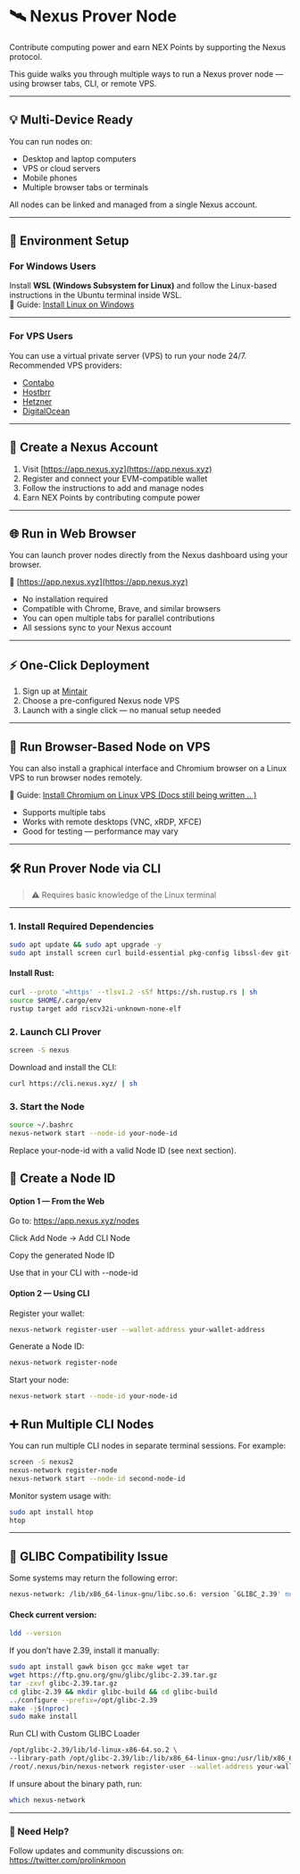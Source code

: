 # 🛰️ Nexus Prover Node

Contribute computing power and earn NEX Points by supporting the Nexus protocol.

This guide walks you through multiple ways to run a Nexus prover node — using browser tabs, CLI, or remote VPS.

---

## 💡 Multi-Device Ready

You can run nodes on:

- Desktop and laptop computers
- VPS or cloud servers
- Mobile phones
- Multiple browser tabs or terminals

All nodes can be linked and managed from a single Nexus account.

---

## 🔧 Environment Setup

### For Windows Users

Install **WSL (Windows Subsystem for Linux)** and follow the Linux-based instructions in the Ubuntu terminal inside WSL.  
📘 Guide: [Install Linux on Windows](https://www.youtube.com/watch?v=gTf32sX9ci0)

---

### For VPS Users

You can use a virtual private server (VPS) to run your node 24/7.  
Recommended VPS providers:

- [Contabo](https://contabo.com)
- [Hostbrr](https://my.hostbrr.com/)
- [Hetzner](https://hetzner.com/cloud)
- [DigitalOcean](https://digitalocean.com)


---

## 🧾 Create a Nexus Account

1. Visit [https://app.nexus.xyz](https://app.nexus.xyz)
2. Register and connect your EVM-compatible wallet
3. Follow the instructions to add and manage nodes
4. Earn NEX Points by contributing compute power

---

## 🌐 Run in Web Browser

You can launch prover nodes directly from the Nexus dashboard using your browser.

🔗 [https://app.nexus.xyz](https://app.nexus.xyz)

- No installation required
- Compatible with Chrome, Brave, and similar browsers
- You can open multiple tabs for parallel contributions
- All sessions sync to your Nexus account

---

## ⚡️ One-Click Deployment

1. Sign up at [Mintair](https://mintair.xyz/onboarding?ref=C2IJ-2667)
2. Choose a pre-configured Nexus node VPS
3. Launch with a single click — no manual setup needed

---

## 🧪 Run Browser-Based Node on VPS

You can also install a graphical interface and Chromium browser on a Linux VPS to run browser nodes remotely.

📘 Guide: [Install Chromium on Linux VPS (Docs still being written .. )]()

- Supports multiple tabs
- Works with remote desktops (VNC, xRDP, XFCE)
- Good for testing — performance may vary

---

## 🛠️ Run Prover Node via CLI

> ⚠️ Requires basic knowledge of the Linux terminal

---

### 1. Install Required Dependencies

```bash
sudo apt update && sudo apt upgrade -y
sudo apt install screen curl build-essential pkg-config libssl-dev git-all protobuf-compiler -y
```

#### Install Rust:
```bash
curl --proto '=https' --tlsv1.2 -sSf https://sh.rustup.rs | sh
source $HOME/.cargo/env
rustup target add riscv32i-unknown-none-elf
```

### 2. Launch CLI Prover
```bash
screen -S nexus
```
Download and install the CLI:
```bash
curl https://cli.nexus.xyz/ | sh
```
### 3. Start the Node
```bash
source ~/.bashrc
nexus-network start --node-id your-node-id
```
Replace your-node-id with a valid Node ID (see next section).

## 🔑 Create a Node ID
#### Option 1 — From the Web
Go to: https://app.nexus.xyz/nodes

Click Add Node → Add CLI Node

Copy the generated Node ID

Use that in your CLI with --node-id

#### Option 2 — Using CLI
Register your wallet:
```bash
nexus-network register-user --wallet-address your-wallet-address
```
Generate a Node ID:
```bash
nexus-network register-node
```
Start your node:
```bash
nexus-network start --node-id your-node-id
```

## ➕ Run Multiple CLI Nodes
You can run multiple CLI nodes in separate terminal sessions. For example:
```bash
screen -S nexus2
nexus-network register-node
nexus-network start --node-id second-node-id
```
Monitor system usage with:
```bash
sudo apt install htop
htop
```

---

## 🧩 GLIBC Compatibility Issue
Some systems may return the following error:

```bash
nexus-network: /lib/x86_64-linux-gnu/libc.so.6: version `GLIBC_2.39' not found
```
#### Check current version:
```bash
ldd --version
```

If you don’t have 2.39, install it manually:
```bash
sudo apt install gawk bison gcc make wget tar
wget https://ftp.gnu.org/gnu/glibc/glibc-2.39.tar.gz
tar -zxvf glibc-2.39.tar.gz
cd glibc-2.39 && mkdir glibc-build && cd glibc-build
../configure --prefix=/opt/glibc-2.39
make -j$(nproc)
sudo make install
```

Run CLI with Custom GLIBC Loader
```bash
/opt/glibc-2.39/lib/ld-linux-x86-64.so.2 \
--library-path /opt/glibc-2.39/lib:/lib/x86_64-linux-gnu:/usr/lib/x86_64-linux-gnu \
/root/.nexus/bin/nexus-network register-user --wallet-address your-wallet
```
If unsure about the binary path, run:
```bash
which nexus-network
```

---

### 📢 Need Help?
Follow updates and community discussions on: https://twitter.com/prolinkmoon

